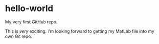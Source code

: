 # hello-world
My very first GitHub repo.

This is *very* exciting.  I'm looking forward to getting my MatLab file into my own Git repo.
